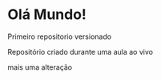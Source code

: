 # Olá Mundo!
 Primeiro repositorio versionado

  Repositório criado durante uma aula ao vivo

mais uma alteração